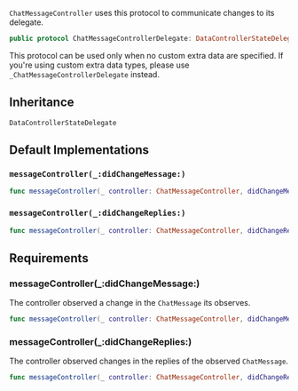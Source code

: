 
`ChatMessageController` uses this protocol to communicate changes to its delegate.

``` swift
public protocol ChatMessageControllerDelegate: DataControllerStateDelegate 
```

This protocol can be used only when no custom extra data are specified.
If you're using custom extra data types, please use `_ChatMessageControllerDelegate` instead.

## Inheritance

`DataControllerStateDelegate`

## Default Implementations

### `messageController(_:didChangeMessage:)`

``` swift
func messageController(_ controller: ChatMessageController, didChangeMessage change: EntityChange<ChatMessage>) 
```

### `messageController(_:didChangeReplies:)`

``` swift
func messageController(_ controller: ChatMessageController, didChangeReplies changes: [ListChange<ChatMessage>]) 
```

## Requirements

### messageController(\_:​didChangeMessage:​)

The controller observed a change in the `ChatMessage` its observes.

``` swift
func messageController(_ controller: ChatMessageController, didChangeMessage change: EntityChange<ChatMessage>)
```

### messageController(\_:​didChangeReplies:​)

The controller observed changes in the replies of the observed `ChatMessage`.

``` swift
func messageController(_ controller: ChatMessageController, didChangeReplies changes: [ListChange<ChatMessage>])
```
